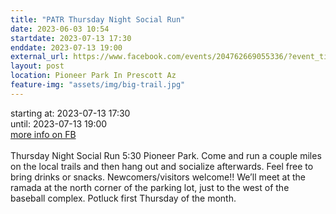 ```yaml
---
title: "PATR Thursday Night Social Run"
date: 2023-06-03 10:54
startdate: 2023-07-13 17:30
enddate: 2023-07-13 19:00
external_url: https://www.facebook.com/events/204762669055336/?event_time_id=204762719055331
layout: post
location: Pioneer Park In Prescott Az
feature-img: "assets/img/big-trail.jpg"
---
```


starting at: 2023-07-13 17:30<br>until: 2023-07-13 19:00<br><a href="https://www.facebook.com/events/204762669055336/?event_time_id=204762719055331">more info on FB</a><br><br>Thursday Night Social Run 5&#58;30 Pioneer Park.  Come and run a couple miles on the local trails and then hang out and socialize afterwards.  Feel free to bring drinks or snacks. Newcomers/visitors welcome!!  We’ll meet at the ramada at the north corner of the parking lot, just to the west of the baseball complex.  Potluck first Thursday of the month.<br>
  <br>
  
